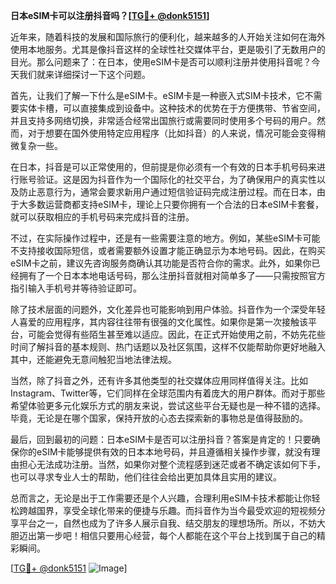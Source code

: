 **日本eSIM卡可以注册抖音吗？[[TG💪+ @donk5151](https://t.me/s/donk5151)]**

近年来，随着科技的发展和国际旅行的便利化，越来越多的人开始关注如何在海外使用本地服务。尤其是像抖音这样的全球性社交媒体平台，更是吸引了无数用户的目光。那么问题来了：在日本，使用eSIM卡是否可以顺利注册并使用抖音呢？今天我们就来详细探讨一下这个问题。

首先，让我们了解一下什么是eSIM卡。eSIM卡是一种嵌入式SIM卡技术，它不需要实体卡槽，可以直接集成到设备中。这种技术的优势在于方便携带、节省空间，并且支持多网络切换，非常适合经常出国旅行或需要同时使用多个号码的用户。然而，对于想要在国外使用特定应用程序（比如抖音）的人来说，情况可能会变得稍微复杂一些。

在日本，抖音是可以正常使用的，但前提是你必须有一个有效的日本手机号码来进行账号验证。这是因为抖音作为一个国际化的社交平台，为了确保用户的真实性以及防止恶意行为，通常会要求新用户通过短信验证码完成注册过程。而在日本，由于大多数运营商都支持eSIM卡，理论上只要你拥有一个合法的日本eSIM卡套餐，就可以获取相应的手机号码来完成抖音的注册。

不过，在实际操作过程中，还是有一些需要注意的地方。例如，某些eSIM卡可能不支持接收国际短信，或者需要额外设置才能正确显示为本地号码。因此，在购买eSIM卡之前，建议先咨询服务商确认其功能是否符合你的需求。此外，如果你已经拥有了一个日本本地电话号码，那么注册抖音就相对简单多了——只需按照官方指引输入手机号并等待验证即可。

除了技术层面的问题外，文化差异也可能影响到用户体验。抖音作为一个深受年轻人喜爱的应用程序，其内容往往带有很强的文化属性。如果你是第一次接触该平台，可能会觉得有些陌生甚至难以适应。因此，在正式开始使用之前，不妨先花些时间了解抖音的基本规则、热门话题以及社区氛围，这样不仅能帮助你更好地融入其中，还能避免无意间触犯当地法律法规。

当然，除了抖音之外，还有许多其他类型的社交媒体应用同样值得关注。比如Instagram、Twitter等，它们同样在全球范围内有着庞大的用户群体。而对于那些希望体验更多元化娱乐方式的朋友来说，尝试这些平台无疑也是一种不错的选择。毕竟，无论是在哪个国家，保持开放的心态去探索新的事物总是值得鼓励的。

最后，回到最初的问题：日本eSIM卡是否可以注册抖音？答案是肯定的！只要确保你的eSIM卡能够提供有效的日本本地号码，并且遵循相关操作步骤，就没有理由担心无法成功注册。当然，如果你对整个流程感到迷茫或者不确定该如何下手，也可以寻求专业人士的帮助，他们往往会给出更加具体且实用的建议。

总而言之，无论是出于工作需要还是个人兴趣，合理利用eSIM卡技术都能让你轻松跨越国界，享受全球化带来的便捷与乐趣。而抖音作为当今最受欢迎的短视频分享平台之一，自然也成为了许多人展示自我、结交朋友的理想场所。所以，不妨大胆迈出第一步吧！相信只要用心经营，每个人都能在这个平台上找到属于自己的精彩瞬间。

[[TG💪+ @donk5151](https://t.me/s/donk5151) ![Image](https://i.postimg.cc/rwNCRYN7/Snipaste-2025-04-30-17-27-05.png)]